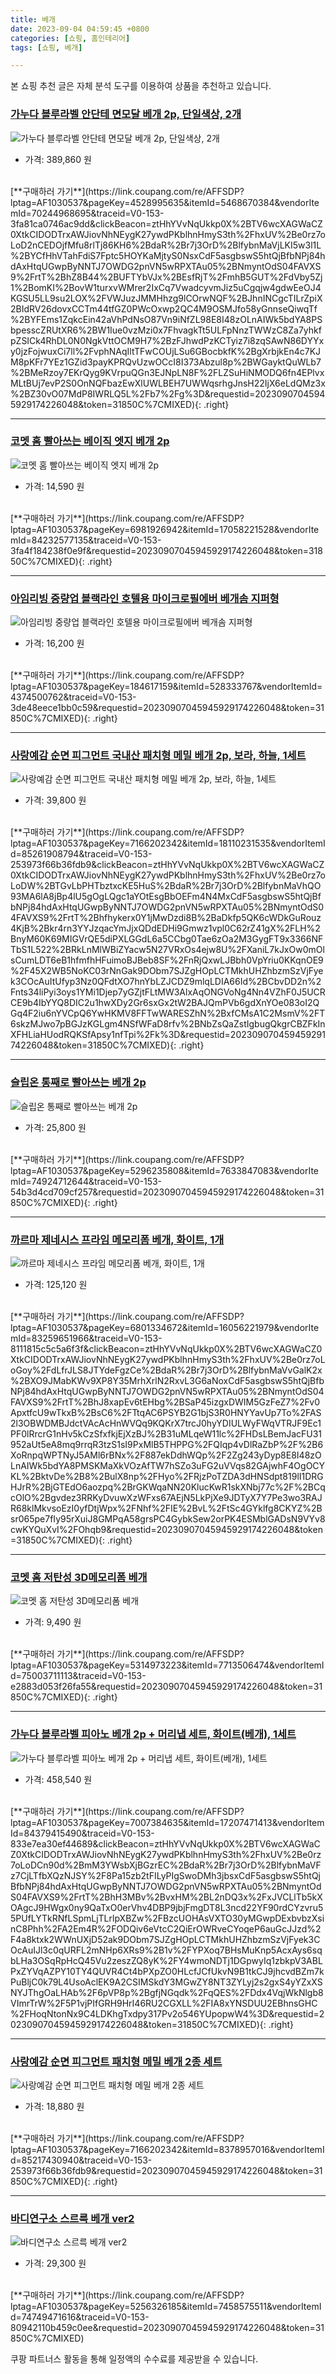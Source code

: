 ```yaml
---
title: 베개
date: 2023-09-04 04:59:45 +0800
categories: [쇼핑, 홈인테리어]
tags: [쇼핑, 베개]

---
```


본 쇼핑 추천 글은 자체 분석 도구를 이용하여 상품을 추천하고 있습니다.
### [가누다 블루라벨 안단테 면모달 베개 2p, 단일색상, 2개](https://link.coupang.com/re/AFFSDP?lptag=AF1030537&pageKey=4528995635&itemId=5468670384&vendorItemId=70244968695&traceid=V0-153-3fa81ca0746ac9dd&clickBeacon=ztHhYVvNqUkkp0X%2BTV6wcXAGWaCZ0XtkCIDODTrxAWJiovNhNEygK27ywdPKblhnHmyS3th%2FhxUV%2Be0rz7oLoD2nCEDOjfMfu8rlTj86KH6%2BdaR%2Br7j3OrD%2BlfybnMaVjLKI5w3l1L%2BYCfHhVTahFdiS7Fptc5HOYKaMjtyS0NsxCdF5asgbswS5htQjBfbNPj84hdAxHtqUGwpByNNTJ7OWDG2pnVN5wRPXTAu05%2BNmyntOdS04FAVXS9%2FrtT%2BhZ8B44%2BUFTYbVJx%2BEsfRjT%2FmhB5GUT%2FdVby5Zj1%2BomKI%2BovW1turxvWMrer2IxCq7VwadcyvmJiz5uCgqjw4gdwEeOJ4KGSU5LL9su2LOX%2FVWJuzJMMHhzg9lCOrwNQF%2BJhnINCgcTILrZpiX2BIdRV26dovxCCTm44tfGZ0PWcOxwp2QC4M9OSMJfo58yGnnseQiwqTf%2BYFEms1ZqkcEin42aVhPdNsO87Vn9iNfZL98E8I48zOLnAIWk5bdYA8PSbpesscZRUtXR6%2BW1Iue0vzMzi0x7FhvagkTt5ULFpNnzTWWzC8Za7yhkfpZSICk4RhDL0N0NgkVttOCM9H7%2BzFJhwdPzKCTyiz7i8zqSAwN86DYYxy0jzFojwuxCi7ll%2FvphNAqIltTFwCOUjLSu6GBocbkfK%2BgXrbjkEn4c7KJM8pKFr7YEz1GZid3payKPRQvUzwOCcI8I373Abzul8p%2BWGayktQuWLb7%2BMeRzoy7EKrQyg9KVrpuQGn3EJNpLN8F%2FLZSuHiNMODQ6fn4EPlvxMLtBUj7evP2S0OnNQFbazEwXlUWLBEH7UWWqsrhgJnsH22IjX6eLdQMz3x%2BZ30vO07MdP8IWRLQ5L%2Fb7%2Fg%3D&requestid=20230907045945929174226048&token=31850C%7CMIXED)
![가누다 블루라벨 안단테 면모달 베개 2p, 단일색상, 2개](https://ads-partners.coupang.com/image1/IynSrTjoic7lslqSI8HtXV8M-wIgWjUlbW-aoNLXPGK1roqi8P4ImBywaLCOPGtFNk_HVuu9bfMa8Cz4UP59oibX9asS_DsaRPQqP-aJyeizUq7FbaAmiiiTDbHsrgMNpYsCKiEB51Gp4ztdLdMf3avrsw3eRFcl2acPbf-iSag7Vr6g_O39HnwoMv4jXeDeXIvMIo8v2BXayXfwlks0CGxLO0b38R2zXGL4m9v4rltoxdhedxw7ytCiuVG6ic3VBN90_NwI2UX5c78ZzT0OuMS-eqc=)
- 가격: 389,860 원
<br>
[**구매하러 가기**](https://link.coupang.com/re/AFFSDP?lptag=AF1030537&pageKey=4528995635&itemId=5468670384&vendorItemId=70244968695&traceid=V0-153-3fa81ca0746ac9dd&clickBeacon=ztHhYVvNqUkkp0X%2BTV6wcXAGWaCZ0XtkCIDODTrxAWJiovNhNEygK27ywdPKblhnHmyS3th%2FhxUV%2Be0rz7oLoD2nCEDOjfMfu8rlTj86KH6%2BdaR%2Br7j3OrD%2BlfybnMaVjLKI5w3l1L%2BYCfHhVTahFdiS7Fptc5HOYKaMjtyS0NsxCdF5asgbswS5htQjBfbNPj84hdAxHtqUGwpByNNTJ7OWDG2pnVN5wRPXTAu05%2BNmyntOdS04FAVXS9%2FrtT%2BhZ8B44%2BUFTYbVJx%2BEsfRjT%2FmhB5GUT%2FdVby5Zj1%2BomKI%2BovW1turxvWMrer2IxCq7VwadcyvmJiz5uCgqjw4gdwEeOJ4KGSU5LL9su2LOX%2FVWJuzJMMHhzg9lCOrwNQF%2BJhnINCgcTILrZpiX2BIdRV26dovxCCTm44tfGZ0PWcOxwp2QC4M9OSMJfo58yGnnseQiwqTf%2BYFEms1ZqkcEin42aVhPdNsO87Vn9iNfZL98E8I48zOLnAIWk5bdYA8PSbpesscZRUtXR6%2BW1Iue0vzMzi0x7FhvagkTt5ULFpNnzTWWzC8Za7yhkfpZSICk4RhDL0N0NgkVttOCM9H7%2BzFJhwdPzKCTyiz7i8zqSAwN86DYYxy0jzFojwuxCi7ll%2FvphNAqIltTFwCOUjLSu6GBocbkfK%2BgXrbjkEn4c7KJM8pKFr7YEz1GZid3payKPRQvUzwOCcI8I373Abzul8p%2BWGayktQuWLb7%2BMeRzoy7EKrQyg9KVrpuQGn3EJNpLN8F%2FLZSuHiNMODQ6fn4EPlvxMLtBUj7evP2S0OnNQFbazEwXlUWLBEH7UWWqsrhgJnsH22IjX6eLdQMz3x%2BZ30vO07MdP8IWRLQ5L%2Fb7%2Fg%3D&requestid=20230907045945929174226048&token=31850C%7CMIXED){: .right}
<br>

---

### [코멧 홈 빨아쓰는 베이직 엣지 베개 2p](https://link.coupang.com/re/AFFSDP?lptag=AF1030537&pageKey=6981926942&itemId=17058221528&vendorItemId=84232577135&traceid=V0-153-3fa4f184238f0e9f&requestid=20230907045945929174226048&token=31850C%7CMIXED)
![코멧 홈 빨아쓰는 베이직 엣지 베개 2p](https://ads-partners.coupang.com/image1/pfNVnzO-3kEIjhGupZZ1tfwvS6jVtJl_V59AJsYj8i17iPkMreQ0J8jDlTNWLc9dB_R9VNvfaA5VV9KOeRxkyx6wFKWHFQJOlxGyXrBh5N6pTBMPKAmqbSEQ75Xq5b2EnKxwpChkmljOwYz0sgJbI0qrWNm61azOEZhQcQq2rUQBZMQ8Ly8AT63kd47oqJcWGSPyCyOYB21Kak-2u9YqdAxSHL4CtHvxTrHVYnGl_5zSSC8yoX3u0Kt_oj2yluaTzJZCJAstlTZnW-9MjdpFJQ==)
- 가격: 14,590 원
<br>
[**구매하러 가기**](https://link.coupang.com/re/AFFSDP?lptag=AF1030537&pageKey=6981926942&itemId=17058221528&vendorItemId=84232577135&traceid=V0-153-3fa4f184238f0e9f&requestid=20230907045945929174226048&token=31850C%7CMIXED){: .right}
<br>

---

### [아임리빙 중량업 블랙라인 호텔용 마이크로필에버 베개솜 지퍼형](https://link.coupang.com/re/AFFSDP?lptag=AF1030537&pageKey=184617159&itemId=528333767&vendorItemId=4374500762&traceid=V0-153-3de48eece1bb0c59&requestid=20230907045945929174226048&token=31850C%7CMIXED)
![아임리빙 중량업 블랙라인 호텔용 마이크로필에버 베개솜 지퍼형](https://ads-partners.coupang.com/image1/MIe1Lblw6ETwPrd9MIJsMGWKbdYQrVHS01z9cowW6uZEDB6nPWlQ55vZTYDNHnvrvrXqtuXwqoyvx6doIojt5lSVJhrAsBcMC2nN25vsQtccdfKpbDV4zMQiWPWfD152TpWRvEizNkdfgv1D0rxbnLXuDZXjBmBQFHDayVfFA8GM4agYCj4d5SGR3dyYuvjW2UPRvVtzBmkqm9TboMC06SIT-Rg67wus7LfK2c670yNNpvv0Jw64ecoQMuchOz_T0cMlyTCeRrMu-qjQPA==)
- 가격: 16,200 원
<br>
[**구매하러 가기**](https://link.coupang.com/re/AFFSDP?lptag=AF1030537&pageKey=184617159&itemId=528333767&vendorItemId=4374500762&traceid=V0-153-3de48eece1bb0c59&requestid=20230907045945929174226048&token=31850C%7CMIXED){: .right}
<br>

---

### [사랑예감 순면 피그먼트 국내산 패치형 메밀 베개 2p, 보라, 하늘, 1세트](https://link.coupang.com/re/AFFSDP?lptag=AF1030537&pageKey=7166202342&itemId=18110231535&vendorItemId=85261908794&traceid=V0-153-253973f66b36fdb9&clickBeacon=ztHhYVvNqUkkp0X%2BTV6wcXAGWaCZ0XtkCIDODTrxAWJiovNhNEygK27ywdPKblhnHmyS3th%2FhxUV%2Be0rz7oLoDW%2BTGvLbPHTbztxcKE5HuS%2BdaR%2Br7j3OrD%2BlfybnMaVhQO93MA6lA8jBp4lU5gOgLQgc1aYOtEsgBbOEFm4N4MxCdF5asgbswS5htQjBfbNPj84hdAxHtqUGwpByNNTJ7OWDG2pnVN5wRPXTAu05%2BNmyntOdS04FAVXS9%2FrtT%2Bhfhykerx0Y1jMwDzdi8B%2BaDkfp5QK6cWDkGuRouz4KjB%2Bkr4rn3YYJzqacYmJjxQDdEDHi9Gmwz1vpl0C62rZ41gX%2FLH%2BnyM60K69MIGVrQE5diPXLGGdL6a5CCbg0Tae6zOa2M3GygFT9x3366NFTbS1L522%2BRkLnMlWBiZYacw5N27VRxOs4ejw8U%2FXaniL7kJxOw0mOlsCumLDT6eB1hfmfhHFuimoBJBeb8SF%2FnRjQxwLJBbh0VpYriu0KKqnOE9%2F45X2WB5NoKC03rNnGak9DObm7SJZgHOpLCTMkhUHZhbzmSzVjFyek3COcAuItUfyp3Nz0QFdtXO7hnYbLZJCDZ9mlqLDIA66Id%2BCbvDD2n%2Fnts34liPyi3oys1YMi1Djep7yGZjtFLtMW3AlxAqONGVoNg4Nn4VZhF0J5UCRCE9b4IbYYQ8DIC2u1hwXDy2Gr6sxGx2tW2BAJQmPVb6gdXnYOe083oI2QGq4F2iu6nYVCpQ6YwHKMV8FFTwWARESZhN%2BxfCMsA1C2MsmV%2FT6skzMJwo7pBGJzKGLgm4NSfWFaD8rfv%2BNbZsQaZstIgbugQkgrCBZFkInXFHLiaHUodRQKSfApsy1nfTpi%2Fk%3D&requestid=20230907045945929174226048&token=31850C%7CMIXED)
![사랑예감 순면 피그먼트 국내산 패치형 메밀 베개 2p, 보라, 하늘, 1세트](https://ads-partners.coupang.com/image1/MoFC8SQXCfhVC2RDMjLND8uFmzwqFqf9ei1hcRq49YE3LS2fFgrLmTPldlpxXpTUF4T1wBZf3rZnz4MqzYOYf07OQ90X0E8mJwtScuI8dxOX7VbW_V2nna0q4JaW5jqdW3WODkYMbPV-VacHaEvq_eY6mbI9-npGLorQ2uN1SEhlJDEpftAMvL-AhucyedPFeQZ1ZhA9rdKCpvFQ8bJsovScFqVTYXHe5tx1ezC5UwEOnR63eZgN1M0bc8rgtJ1QqtU2lGGnjQm55qfRNbcpvy1d7dY=)
- 가격: 39,800 원
<br>
[**구매하러 가기**](https://link.coupang.com/re/AFFSDP?lptag=AF1030537&pageKey=7166202342&itemId=18110231535&vendorItemId=85261908794&traceid=V0-153-253973f66b36fdb9&clickBeacon=ztHhYVvNqUkkp0X%2BTV6wcXAGWaCZ0XtkCIDODTrxAWJiovNhNEygK27ywdPKblhnHmyS3th%2FhxUV%2Be0rz7oLoDW%2BTGvLbPHTbztxcKE5HuS%2BdaR%2Br7j3OrD%2BlfybnMaVhQO93MA6lA8jBp4lU5gOgLQgc1aYOtEsgBbOEFm4N4MxCdF5asgbswS5htQjBfbNPj84hdAxHtqUGwpByNNTJ7OWDG2pnVN5wRPXTAu05%2BNmyntOdS04FAVXS9%2FrtT%2Bhfhykerx0Y1jMwDzdi8B%2BaDkfp5QK6cWDkGuRouz4KjB%2Bkr4rn3YYJzqacYmJjxQDdEDHi9Gmwz1vpl0C62rZ41gX%2FLH%2BnyM60K69MIGVrQE5diPXLGGdL6a5CCbg0Tae6zOa2M3GygFT9x3366NFTbS1L522%2BRkLnMlWBiZYacw5N27VRxOs4ejw8U%2FXaniL7kJxOw0mOlsCumLDT6eB1hfmfhHFuimoBJBeb8SF%2FnRjQxwLJBbh0VpYriu0KKqnOE9%2F45X2WB5NoKC03rNnGak9DObm7SJZgHOpLCTMkhUHZhbzmSzVjFyek3COcAuItUfyp3Nz0QFdtXO7hnYbLZJCDZ9mlqLDIA66Id%2BCbvDD2n%2Fnts34liPyi3oys1YMi1Djep7yGZjtFLtMW3AlxAqONGVoNg4Nn4VZhF0J5UCRCE9b4IbYYQ8DIC2u1hwXDy2Gr6sxGx2tW2BAJQmPVb6gdXnYOe083oI2QGq4F2iu6nYVCpQ6YwHKMV8FFTwWARESZhN%2BxfCMsA1C2MsmV%2FT6skzMJwo7pBGJzKGLgm4NSfWFaD8rfv%2BNbZsQaZstIgbugQkgrCBZFkInXFHLiaHUodRQKSfApsy1nfTpi%2Fk%3D&requestid=20230907045945929174226048&token=31850C%7CMIXED){: .right}
<br>

---

### [슬립온 통째로 빨아쓰는 베개 2p](https://link.coupang.com/re/AFFSDP?lptag=AF1030537&pageKey=5296235808&itemId=7633847083&vendorItemId=74924712644&traceid=V0-153-54b3d4cd709cf257&requestid=20230907045945929174226048&token=31850C%7CMIXED)
![슬립온 통째로 빨아쓰는 베개 2p](https://ads-partners.coupang.com/image1/G7zi9WCCn2yjPiDoG6b79_Wb9Bk6Wy1-u3ThGI4CWvf90rWd26P7Cnrfc9mPgUNVEev6R9tmUz_KlQ9hKqNDw7cAA6bA-fBedJwY0_2Zo7gyD9ZSagXg_-VREm7qHaNkDko4QOaJrJsPE0iKl29xcQqrjYyACoBP8Nkz7MNrpr26E5hs1iRv-oz8YzqlU-_EAsk8HI3DTsfg0afr7DXLsKGbkuNceXzSJL2zE4HSYUZVKgYw0U2iQGhr8llOvKRDejMTNpPCrZVotvUa4rEcUg==)
- 가격: 25,800 원
<br>
[**구매하러 가기**](https://link.coupang.com/re/AFFSDP?lptag=AF1030537&pageKey=5296235808&itemId=7633847083&vendorItemId=74924712644&traceid=V0-153-54b3d4cd709cf257&requestid=20230907045945929174226048&token=31850C%7CMIXED){: .right}
<br>

---

### [까르마 제네시스 프라임 메모리폼 베개, 화이트, 1개](https://link.coupang.com/re/AFFSDP?lptag=AF1030537&pageKey=6801334672&itemId=16056221979&vendorItemId=83259651966&traceid=V0-153-8111815c5c5a6f3f&clickBeacon=ztHhYVvNqUkkp0X%2BTV6wcXAGWaCZ0XtkCIDODTrxAWJiovNhNEygK27ywdPKblhnHmyS3th%2FhxUV%2Be0rz7oLoGoy%2FdLfrJLS8JTYdeFgzCe%2BdaR%2Br7j3OrD%2BlfybnMaVvGalK2x%2BXO9JMabKWv9XP8Y35MrhXrlN2RxvL3G6aNoxCdF5asgbswS5htQjBfbNPj84hdAxHtqUGwpByNNTJ7OWDG2pnVN5wRPXTAu05%2BNmyntOdS04FAVXS9%2FrtT%2BhJ8xapEv6tEHbg%2BSaP45izgxDWIM5GzFeZ7%2Fv0ApxtfcU9wTkxB%2BsC6%2FTtqAC6PSYB2G1bjS3R0HNYYavUp7To%2FAS2l3OBWDMBJdctVAcAcHnWVQq9KQKrX7trcJ0hyYDIULWyFWqVTRJF9Ec1PF0lRrcrG1nHv5kCzSfxfkjEjXzBJ%2B31uMLqeW11lc%2FHDsLBemJacFU31952aUt5eA8mq9rrqR3tzS1sI9PxMlB5THPPG%2FQIqp4vDlRaZbP%2F%2B6XoRnpqWPTNyJ5AMl6rBNx%2F887ekDdhWQp%2F2Zg243yDyp8E8I48zOLnAIWk5bdYA8PMSKMaXkVOzAfTW7hSZo3uFG2uVVqs82GAjwhF4OgOCYKL%2BktvDe%2B8%2BulX8np%2FHyo%2FRjzPoTZDA3dHNSdpt819lI1DRGHJrR%2BjGTEdO6aozpq%2BrGKWqaNN20KlucKwR1skXNbj77c%2F%2BCqcOlO%2Bgvdez3RRKyDvuwXzWFxs67AEjN5LkPjXe9JDTyX7Y7Pe3wo3RAJR68klMkvsoEzI0yfDtjWpx%2FNhf%2FIE%2BvL%2FtSc4GYklfg8CKYZ%2Bsr065pe7fIy95rXuiJ8GMPqA58grsPC4GybkSew2orPK4ESMblGADsN9VYv8cwKYQuXvI%2FOhqb9&requestid=20230907045945929174226048&token=31850C%7CMIXED)
![까르마 제네시스 프라임 메모리폼 베개, 화이트, 1개](https://ads-partners.coupang.com/image1/_s-FDV-OzYuKGmgd_rZebG-rNp9SXrrQjfXjXrsAHmCU7YI-D3ZF33LAgi15FqzadgYb2frnXJ2Q4sSD7iZEoaRPlqaQsyXLuB2cPmn4risqWJP3QkgvXen2iUPtdqe9I_-Nkv939CowtAkXIMyBAwSC4ojMk07E-D9pU9M-aOW1g2zluAjB06IAF4U2bM3klQTBqXxA4d0K6FitJlKqL56TJyrbGcOVYnMmG7EUDn4vLwJvtdl7HwIeknsBPY-ZtV-KADWppQ49aRCMnA==)
- 가격: 125,120 원
<br>
[**구매하러 가기**](https://link.coupang.com/re/AFFSDP?lptag=AF1030537&pageKey=6801334672&itemId=16056221979&vendorItemId=83259651966&traceid=V0-153-8111815c5c5a6f3f&clickBeacon=ztHhYVvNqUkkp0X%2BTV6wcXAGWaCZ0XtkCIDODTrxAWJiovNhNEygK27ywdPKblhnHmyS3th%2FhxUV%2Be0rz7oLoGoy%2FdLfrJLS8JTYdeFgzCe%2BdaR%2Br7j3OrD%2BlfybnMaVvGalK2x%2BXO9JMabKWv9XP8Y35MrhXrlN2RxvL3G6aNoxCdF5asgbswS5htQjBfbNPj84hdAxHtqUGwpByNNTJ7OWDG2pnVN5wRPXTAu05%2BNmyntOdS04FAVXS9%2FrtT%2BhJ8xapEv6tEHbg%2BSaP45izgxDWIM5GzFeZ7%2Fv0ApxtfcU9wTkxB%2BsC6%2FTtqAC6PSYB2G1bjS3R0HNYYavUp7To%2FAS2l3OBWDMBJdctVAcAcHnWVQq9KQKrX7trcJ0hyYDIULWyFWqVTRJF9Ec1PF0lRrcrG1nHv5kCzSfxfkjEjXzBJ%2B31uMLqeW11lc%2FHDsLBemJacFU31952aUt5eA8mq9rrqR3tzS1sI9PxMlB5THPPG%2FQIqp4vDlRaZbP%2F%2B6XoRnpqWPTNyJ5AMl6rBNx%2F887ekDdhWQp%2F2Zg243yDyp8E8I48zOLnAIWk5bdYA8PMSKMaXkVOzAfTW7hSZo3uFG2uVVqs82GAjwhF4OgOCYKL%2BktvDe%2B8%2BulX8np%2FHyo%2FRjzPoTZDA3dHNSdpt819lI1DRGHJrR%2BjGTEdO6aozpq%2BrGKWqaNN20KlucKwR1skXNbj77c%2F%2BCqcOlO%2Bgvdez3RRKyDvuwXzWFxs67AEjN5LkPjXe9JDTyX7Y7Pe3wo3RAJR68klMkvsoEzI0yfDtjWpx%2FNhf%2FIE%2BvL%2FtSc4GYklfg8CKYZ%2Bsr065pe7fIy95rXuiJ8GMPqA58grsPC4GybkSew2orPK4ESMblGADsN9VYv8cwKYQuXvI%2FOhqb9&requestid=20230907045945929174226048&token=31850C%7CMIXED){: .right}
<br>

---

### [코멧 홈 저탄성 3D메모리폼 베개](https://link.coupang.com/re/AFFSDP?lptag=AF1030537&pageKey=5314973223&itemId=7713506474&vendorItemId=75003711113&traceid=V0-153-e2883d053f26fa55&requestid=20230907045945929174226048&token=31850C%7CMIXED)
![코멧 홈 저탄성 3D메모리폼 베개](https://ads-partners.coupang.com/image1/bWMP6bqhIkQu3xu5bfzgYWjaVTrQ5TBmxrTgYohwLdSsdKVatCAyjw5i-Zfl21Pi7IJgUfzr2Xnh9iY30z8uDuITWLil5S0OEI_GW2AQZS4NwxCut3Z4HW7Vt4k7HUYEb93veyBNtawSzZxL3HXUi3ez5cTmXcSEji3j0UWj_877YJyNe58YlW9QFtguNNoUk1eLIQeby_o39WzmVwrLIetnzsKp3yiCNmqYj817bW360dMvv7yfNqTOAT4MqPvP8e-Xdq43zDCH2qsuc8c=)
- 가격: 9,490 원
<br>
[**구매하러 가기**](https://link.coupang.com/re/AFFSDP?lptag=AF1030537&pageKey=5314973223&itemId=7713506474&vendorItemId=75003711113&traceid=V0-153-e2883d053f26fa55&requestid=20230907045945929174226048&token=31850C%7CMIXED){: .right}
<br>

---

### [가누다 블루라벨 피아노 베개 2p + 머리냅 세트, 화이트(베개), 1세트](https://link.coupang.com/re/AFFSDP?lptag=AF1030537&pageKey=7007384635&itemId=17207471413&vendorItemId=84379415490&traceid=V0-153-833e7ea30ef44689&clickBeacon=ztHhYVvNqUkkp0X%2BTV6wcXAGWaCZ0XtkCIDODTrxAWJiovNhNEygK27ywdPKblhnHmyS3th%2FhxUV%2Be0rz7oLoDCn90d%2BmM3YWsbXjBGzrEC%2BdaR%2Br7j3OrD%2BlfybnMaVFz7CjLTfbXQzNJSY%2F8Pa15zb2tFILyPIgSwoDMh3jbsxCdF5asgbswS5htQjBfbNPj84hdAxHtqUGwpByNNTJ7OWDG2pnVN5wRPXTAu05%2BNmyntOdS04FAVXS9%2FrtT%2BhH3MBv%2BvxHM%2BL2nDQ3x%2FxJVCLlTb5kXOAgcJ9HWgx0ny9QaTxO0erVhv4DBP9jbjFmgDT8L3ncd22YF90rdCYzvru55PUfLYTkRNfLSpmLjTLrlpXBZw%2FBzcUOHAsVXTO30yMGwpDExbvbzXsinC8Phh%2FA2Em4R%2FODQiv6eVtcC2QiErOWRveCYoqeP6auGcJJzd%2F4a8ktxk2WWnUXjD52ak9DObm7SJZgHOpLCTMkhUHZhbzmSzVjFyek3COcAuIJl3c0qURFL2mNHp6XRs9%2B1v%2FYPXoq7BHsMuKnp5AcxAys6sqbLHa3OSqRpHcQ45Vu2zeszZQ8yK%2FY4wmoNDTj1DGpwyIq1zbkpV3ABLPxZYVqAZPY10TY4QUVR4Ct4bPXpZO0HLcfJCfUkvN9B1tkCJ9jhcvdBZm7kPuBljC0k79L4UsoAclEK9A2CSIMSkdY3MGwZY8NT3ZYLyj2s2gxS4yYZxXSNYJThgOaLHAb%2F6pVP8p%2BgfjNGqdk%2FqQES%2FDdx4VqjWkNlgb8VImrTrW%2F5P1vjPIfGRH9HrI46RU2CGXLL%2FIA8xYNSDUU2EBhnsGHC%2FHoqNtonNx9C4LDKhgTxdpy317Pv2o546YUpopwW4%3D&requestid=20230907045945929174226048&token=31850C%7CMIXED)
![가누다 블루라벨 피아노 베개 2p + 머리냅 세트, 화이트(베개), 1세트](https://ads-partners.coupang.com/image1/IecHESFE2X1hdY54IaqOnMiz9PVgeDcfkuYuKoYZL_LKvR1uSqIHwZogiXtikI4qUhOp9sjbfjxnq6Ac3OzWoAzYQaD1djF8l3rUT_bN8c6XyT86jrt9B9rqsRMT-1rsHwRZyTHcZ9qreZDPXjNzqbDiMBchcrE70IOTmK5iLBKpwbrxDAFVHPSMszoJhzPSCUKnEiBm8LqewLZBF4lJ34dGT36RPxQQKFIZTsQQM_Mf-3LHWNGuM98eUSb5Vwmvw9p2ZSiIW8VY1wXOoWAkzADeSdjJ)
- 가격: 458,540 원
<br>
[**구매하러 가기**](https://link.coupang.com/re/AFFSDP?lptag=AF1030537&pageKey=7007384635&itemId=17207471413&vendorItemId=84379415490&traceid=V0-153-833e7ea30ef44689&clickBeacon=ztHhYVvNqUkkp0X%2BTV6wcXAGWaCZ0XtkCIDODTrxAWJiovNhNEygK27ywdPKblhnHmyS3th%2FhxUV%2Be0rz7oLoDCn90d%2BmM3YWsbXjBGzrEC%2BdaR%2Br7j3OrD%2BlfybnMaVFz7CjLTfbXQzNJSY%2F8Pa15zb2tFILyPIgSwoDMh3jbsxCdF5asgbswS5htQjBfbNPj84hdAxHtqUGwpByNNTJ7OWDG2pnVN5wRPXTAu05%2BNmyntOdS04FAVXS9%2FrtT%2BhH3MBv%2BvxHM%2BL2nDQ3x%2FxJVCLlTb5kXOAgcJ9HWgx0ny9QaTxO0erVhv4DBP9jbjFmgDT8L3ncd22YF90rdCYzvru55PUfLYTkRNfLSpmLjTLrlpXBZw%2FBzcUOHAsVXTO30yMGwpDExbvbzXsinC8Phh%2FA2Em4R%2FODQiv6eVtcC2QiErOWRveCYoqeP6auGcJJzd%2F4a8ktxk2WWnUXjD52ak9DObm7SJZgHOpLCTMkhUHZhbzmSzVjFyek3COcAuIJl3c0qURFL2mNHp6XRs9%2B1v%2FYPXoq7BHsMuKnp5AcxAys6sqbLHa3OSqRpHcQ45Vu2zeszZQ8yK%2FY4wmoNDTj1DGpwyIq1zbkpV3ABLPxZYVqAZPY10TY4QUVR4Ct4bPXpZO0HLcfJCfUkvN9B1tkCJ9jhcvdBZm7kPuBljC0k79L4UsoAclEK9A2CSIMSkdY3MGwZY8NT3ZYLyj2s2gxS4yYZxXSNYJThgOaLHAb%2F6pVP8p%2BgfjNGqdk%2FqQES%2FDdx4VqjWkNlgb8VImrTrW%2F5P1vjPIfGRH9HrI46RU2CGXLL%2FIA8xYNSDUU2EBhnsGHC%2FHoqNtonNx9C4LDKhgTxdpy317Pv2o546YUpopwW4%3D&requestid=20230907045945929174226048&token=31850C%7CMIXED){: .right}
<br>

---

### [사랑예감 순면 피그먼트 패치형 메밀 베개 2종 세트](https://link.coupang.com/re/AFFSDP?lptag=AF1030537&pageKey=7166202342&itemId=8378957016&vendorItemId=85217430940&traceid=V0-153-253973f66b36fdb9&requestid=20230907045945929174226048&token=31850C%7CMIXED)
![사랑예감 순면 피그먼트 패치형 메밀 베개 2종 세트](https://ads-partners.coupang.com/image1/iuJVbZty8Rz3ZxUFiticMbxb3kkmR_HdfbqDJxpueNVZPAOjSdlvLUhiTWRVirYvHfmBoxuoC4c5cmcdPaKYQnUP2q_xXdnLzijpykviXDq-Gn59QrLJFU_M-AnxW7yImOdxVwEHm2hygxIMyd2BXojY4ofSSmQRS1_5WjuaZxvJd-y6cGUR_GB8ewogwoHdNAq4KNZtY-OllQaSWIB-J14eiY3EVJ1M32Yjd17hueaqyTP-b-3CWnu5kkCnAp0WsfXYSIRgBE6e6o-9li5UYTQRncOFyvC5MWEJQiySug==)
- 가격: 18,880 원
<br>
[**구매하러 가기**](https://link.coupang.com/re/AFFSDP?lptag=AF1030537&pageKey=7166202342&itemId=8378957016&vendorItemId=85217430940&traceid=V0-153-253973f66b36fdb9&requestid=20230907045945929174226048&token=31850C%7CMIXED){: .right}
<br>

---

### [바디연구소 스르륵 베개 ver2](https://link.coupang.com/re/AFFSDP?lptag=AF1030537&pageKey=5256326185&itemId=7458575511&vendorItemId=74749471616&traceid=V0-153-80942110b459c0ee&requestid=20230907045945929174226048&token=31850C%7CMIXED)
![바디연구소 스르륵 베개 ver2](https://ads-partners.coupang.com/image1/RaIEQ4VoyUXpustVRVm6iFu1lpmzQBlCl0Vz5uodM45uCMpjJ11Jp2nvKxuN9Zdtz1SGKKhV1ht_7NndvU6ZP326Wbpqgll5gq2zAmgsPy-Qz7LNM3_puAiSXfsUi1F_FhwmyfMP8LLfJfE_mJk01KhHJ0h05zEdnUZyv0GCt3apFDVAPOOHnCV16wnauSFYaTTpP2ZM3bd4iEoO1H5LoTm629lizC5HDZsWT2_eyvEhoPQI_si6taWrXBv28Asd67ctCjK-Nw==)
- 가격: 29,300 원
<br>
[**구매하러 가기**](https://link.coupang.com/re/AFFSDP?lptag=AF1030537&pageKey=5256326185&itemId=7458575511&vendorItemId=74749471616&traceid=V0-153-80942110b459c0ee&requestid=20230907045945929174226048&token=31850C%7CMIXED)


쿠팡 파트너스 활동을 통해 일정액의 수수료를 제공받을 수 있습니다.

